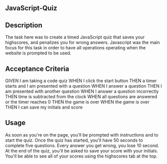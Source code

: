 ## JavaScript-Quiz

## Description 
The task here was to create a timed JavaScript quiz that saves your highscores, and penalizes you for wrong answers. Javascript was the main focus for this task in order to have all operations operating when the website is prompted to be used. 

## Acceptance Criteria
GIVEN I am taking a code quiz
WHEN I click the start button
THEN a timer starts and I am presented with a question
WHEN I answer a question
THEN I am presented with another question
WHEN I answer a question incorrectly
THEN time is subtracted from the clock
WHEN all questions are answered or the timer reaches 0
THEN the game is over
WHEN the game is over
THEN I can save my initials and score

## Usage 
As soon as you're on the page, you'll be prompted with instructions and to start the quiz. Once the quiz has started, you'll have 50 seconds to complete five questions. Every answer you get wrong, you lose 10 second. At the end of the quiz, you'll be asked to save your score with your initials. You'll be able to see all of your scores using the highscores tab at the top.